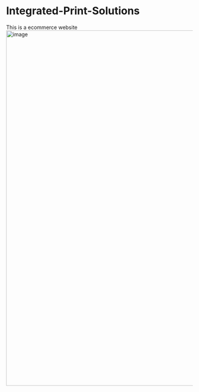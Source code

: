 # Integrated-Print-Solutions
This is a ecommerce website
<img width="960" alt="image" src="https://github.com/RISHABHKUSHWAH/Integrated-Print-Solutions/assets/84303023/187dafae-d967-4782-88cc-cc9c7a130a74">
